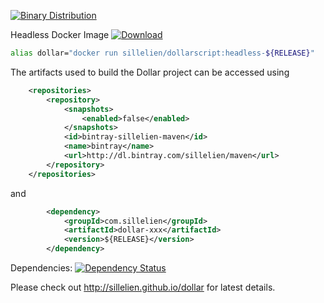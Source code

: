 [ ![Binary Distribution](https://api.bintray.com/packages/sillelien/binary/dollar/images/download.svg) ](https://bintray.com/sillelien/binary/dollar/_latestVersion)

Headless Docker Image [ ![Download](https://api.bintray.com/packages/sillelien/docker/dollarscript-headless/images/download.svg) ](https://bintray.com/sillelien/docker/dollarscript-headless/_latestVersion)

```bash
alias dollar="docker run sillelien/dollarscript:headless-${RELEASE}"
 ```

The artifacts used to build the Dollar project can be accessed using

```xml
    <repositories>
        <repository>
            <snapshots>
                <enabled>false</enabled>
            </snapshots>
            <id>bintray-sillelien-maven</id>
            <name>bintray</name>
            <url>http://dl.bintray.com/sillelien/maven</url>
        </repository>
    </repositories>
```  

and

```xml
        <dependency>
            <groupId>com.sillelien</groupId>
            <artifactId>dollar-xxx</artifactId>
            <version>${RELEASE}</version>
        </dependency>
```


Dependencies: [![Dependency Status](https://www.versioneye.com/user/projects/54ae285534ff3e2204000002/badge.svg?style=flat)](https://www.versioneye.com/user/projects/54ae285534ff3e2204000002)

Please check out http://sillelien.github.io/dollar for latest details.
